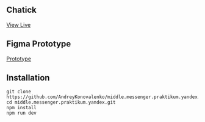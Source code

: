 ## Chatick

[View Live](https://64e9eddf04ddee2d24bdcf27--clinquant-souffle-ad0372.netlify.app/)

## Figma Prototype

[Prototype](https://www.figma.com/file/s7nrocZRdKLn4HYig2A5Ni/Chatik?type=design&node-id=0%3A1&mode=design&t=XzsPFrRpoMFGDHc7-1)

## Installation

```
git clone https://github.com/AndreyKonovalenko/middle.messenger.praktikum.yandex.git
cd middle.messenger.praktikum.yandex.git
npm install
npm run dev
```
